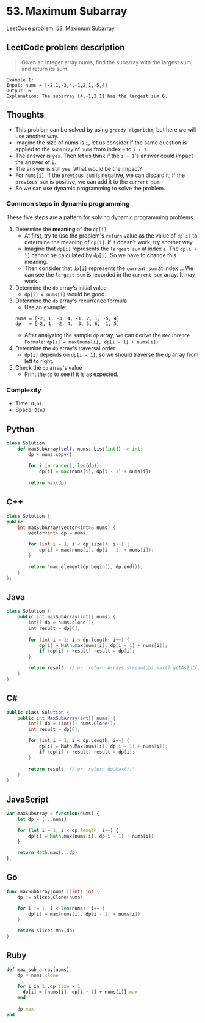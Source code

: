 # 53. Maximum Subarray
LeetCode problem: [53. Maximum Subarray](https://leetcode.com/problems/maximum-subarray/)

## LeetCode problem description
> Given an integer array nums, find the subarray with the largest sum, and return its sum.

```
Example 1:
Input: nums = [-2,1,-3,4,-1,2,1,-5,4]
Output: 6
Explanation: The subarray [4,-1,2,1] has the largest sum 6.
```

## Thoughts
* This problem can be solved by using `greedy algorithm`, but here we will use another way.
* Imagine the size of nums is `i`, let us consider if the same question is applied to the `subarray` of `nums` from index `0` to `i - 1`.
* The answer is `yes`. Then let us think if the `i - 1`'s answer could impact the answer of `i`.
* The answer is still `yes`. What would be the impact?
* For `nums[i]`,
if the `previous sum` is negative, we can discard it;
if the `previous sum` is positive, we can add it to the `current sum`.
* So we can use dynamic programming to solve the problem.

### Common steps in dynamic programming
These five steps are a pattern for solving dynamic programming problems.

1. Determine the **meaning** of the `dp[i]`
    * At first, try to use the problem's `return` value as the value of `dp[i]` to determine the meaning of `dp[i]`. If it doesn't work, try another way.
    * Imagine that `dp[i]` represents the `largest sum` at index `i`. The `dp[i + 1]` cannot be calculated by `dp[i]`. So we have to change this meaning.
    * Then consider that `dp[i]` represents the `current sum` at index `i`. We can see the `largest sum` is recorded in the `current sum` array. It may work.
2. Determine the `dp` array's initial value
    * `dp[i] = nums[i]` would be good.
3. Determine the `dp` array's recurrence formula
    * Use an example:
   ```
   nums = [-2, 1, -3, 4, -1, 2, 1, -5, 4]
   dp   = [-2, 1, -2, 4,  3, 5, 6,  1, 5]
   ```
    * After analyzing the sample `dp` array, we can derive the `Recurrence Formula`:
   ```dp[i] = max(nums[i], dp[i - 1] + nums[i])```
4. Determine the `dp` array's traversal order
    * `dp[i]` depends on `dp[i - 1]`, so we should traverse the `dp` array from left to right.
5. Check the `dp` array's value
    * Print the `dp` to see if it is as expected.

### Complexity
* Time: `O(n)`.
* Space: `O(n)`.

## Python
```python
class Solution:
    def maxSubArray(self, nums: List[int]) -> int:
        dp = nums.copy()
        
        for i in range(1, len(dp)):
            dp[i] = max(nums[i], dp[i - 1] + nums[i])
        
        return max(dp)
```

## C++
```cpp
class Solution {
public:
    int maxSubArray(vector<int>& nums) {
        vector<int> dp = nums;

        for (int i = 1; i < dp.size(); i++) {
            dp[i] = max(nums[i], dp[i - 1] + nums[i]);
        }

        return *max_element(dp.begin(), dp.end());
    }
};
```

## Java
```java
class Solution {
    public int maxSubArray(int[] nums) {
        int[] dp = nums.clone();
        int result = dp[0];
        
        for (int i = 1; i < dp.length; i++) {
            dp[i] = Math.max(nums[i], dp[i - 1] + nums[i]);
            if (dp[i] > result) result = dp[i];
        }

        return result; // or 'return Arrays.stream(dp).max().getAsInt();'
    }
}
```

## C#
```c#
public class Solution {
    public int MaxSubArray(int[] nums) {
        int[] dp = (int[]) nums.Clone();
        int result = dp[0];

        for (int i = 1; i < dp.Length; i++) {
            dp[i] = Math.Max(nums[i], dp[i - 1] + nums[i]);
            if (dp[i] > result) result = dp[i];
        }
        
        return result; // or 'return dp.Max();'
    }
}
```

## JavaScript
```javascript
var maxSubArray = function(nums) {
    let dp = [...nums]

    for (let i = 1; i < dp.length; i++) {
        dp[i] = Math.max(nums[i], dp[i - 1] + nums[i])
    }

    return Math.max(...dp)
};
```

## Go
```go
func maxSubArray(nums []int) int {
    dp := slices.Clone(nums)

    for i := 1; i < len(nums); i++ {
        dp[i] = max(nums[i], dp[i - 1] + nums[i])
    }

    return slices.Max(dp)
}
```

## Ruby
```ruby
def max_sub_array(nums)
    dp = nums.clone

    for i in 1..dp.size - 1
      dp[i] = [nums[i], dp[i - 1] + nums[i]].max
    end
    
    dp.max
end
```
